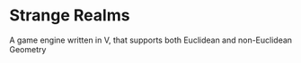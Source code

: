 # Strange Realms

A game engine written in V, that supports both Euclidean and non-Euclidean Geometry
